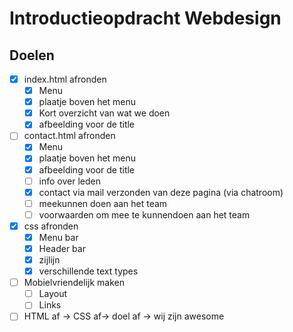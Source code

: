 # Introductieopdracht Webdesign

## Doelen
* [x] index.html afronden
  * [x] Menu
  * [x] plaatje boven het menu
  * [x] Kort overzicht van wat we doen
  * [x] afbeelding voor de title
* [ ] contact.html afronden
  * [x] Menu
  * [x] plaatje boven het menu
  * [x] afbeelding voor de title
  * [ ] info over leden
  * [x] contact via mail verzonden van deze pagina (via chatroom)
  * [ ] meekunnen doen aan het team
  * [ ] voorwaarden om mee te kunnendoen aan het team
* [x] css afronden
  * [x] Menu bar
  * [x] Header bar
  * [x] zijlijn
  * [x] verschillende text types
* [ ] Mobielvriendelijk maken
  * [ ] Layout
  * [ ] Links
* [ ] HTML af -> CSS af-> doel af -> wij zijn awesome
